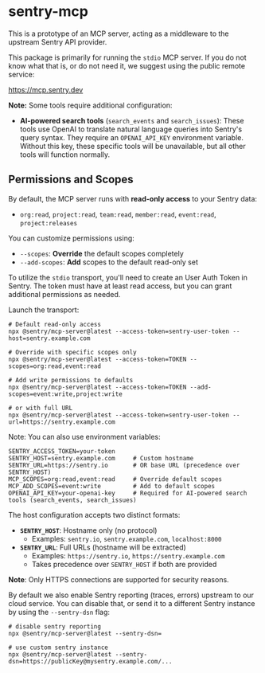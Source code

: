 # sentry-mcp

This is a prototype of an MCP server, acting as a middleware to the upstream Sentry API provider.

This package is primarily for running the `stdio` MCP server. If you do not know what that is, or do not need it, we suggest using the public remote service:

<https://mcp.sentry.dev>

**Note:** Some tools require additional configuration:
- **AI-powered search tools** (`search_events` and `search_issues`): These tools use OpenAI to translate natural language queries into Sentry's query syntax. They require an `OPENAI_API_KEY` environment variable. Without this key, these specific tools will be unavailable, but all other tools will function normally.

## Permissions and Scopes

By default, the MCP server runs with **read-only access** to your Sentry data:
- `org:read`, `project:read`, `team:read`, `member:read`, `event:read`, `project:releases`

You can customize permissions using:
- `--scopes`: **Override** the default scopes completely
- `--add-scopes`: **Add** scopes to the default read-only set

To utilize the `stdio` transport, you'll need to create an User Auth Token in Sentry. The token must have at least read access, but you can grant additional permissions as needed.

Launch the transport:

```shell
# Default read-only access
npx @sentry/mcp-server@latest --access-token=sentry-user-token --host=sentry.example.com

# Override with specific scopes only
npx @sentry/mcp-server@latest --access-token=TOKEN --scopes=org:read,event:read

# Add write permissions to defaults
npx @sentry/mcp-server@latest --access-token=TOKEN --add-scopes=event:write,project:write

# or with full URL
npx @sentry/mcp-server@latest --access-token=sentry-user-token --url=https://sentry.example.com
```

Note: You can also use environment variables:

```shell
SENTRY_ACCESS_TOKEN=your-token
SENTRY_HOST=sentry.example.com     # Custom hostname
SENTRY_URL=https://sentry.io       # OR base URL (precedence over SENTRY_HOST)
MCP_SCOPES=org:read,event:read     # Override default scopes
MCP_ADD_SCOPES=event:write         # Add to default scopes
OPENAI_API_KEY=your-openai-key     # Required for AI-powered search tools (search_events, search_issues)
```

The host configuration accepts two distinct formats:

- **`SENTRY_HOST`**: Hostname only (no protocol)
  - Examples: `sentry.io`, `sentry.example.com`, `localhost:8000`
- **`SENTRY_URL`**: Full URLs (hostname will be extracted)
  - Examples: `https://sentry.io`, `https://sentry.example.com`
  - Takes precedence over `SENTRY_HOST` if both are provided

**Note**: Only HTTPS connections are supported for security reasons.

By default we also enable Sentry reporting (traces, errors) upstream to our cloud service. You can disable that, or send it to a different Sentry instance by using the `--sentry-dsn` flag:

```shell
# disable sentry reporting
npx @sentry/mcp-server@latest --sentry-dsn=

# use custom sentry instance
npx @sentry/mcp-server@latest --sentry-dsn=https://publicKey@mysentry.example.com/...
```
